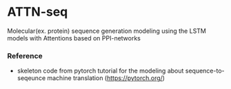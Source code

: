 # ATTN-seq
Molecular(ex. protein) sequence generation modeling using the LSTM models with Attentions based on PPI-networks

### Reference
- skeleton code from pytorch tutorial for the modeling about sequence-to-seqeunce machine translation (https://pytorch.org/)